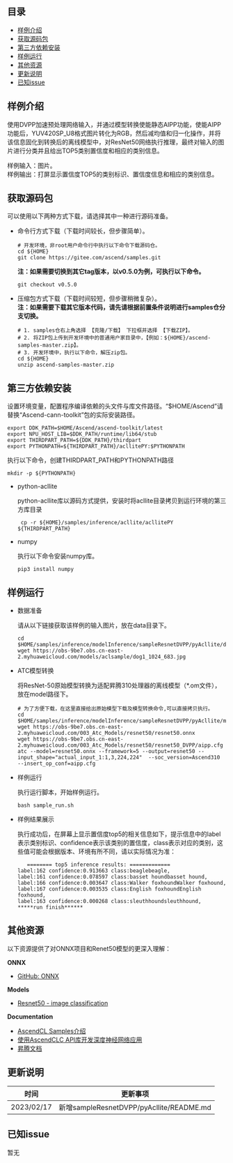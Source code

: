 ## 目录

  - [样例介绍](#样例介绍)
  - [获取源码包](#获取源码包)  
  - [第三方依赖安装](#第三方依赖安装)
  - [样例运行](#样例运行)
  - [其他资源](#其他资源)
  - [更新说明](#更新说明)
  - [已知issue](#已知issue)
    
## 样例介绍

使用DVPP加速预处理网络输入，并通过模型转换使能静态AIPP功能，使能AIPP功能后，YUV420SP_U8格式图片转化为RGB，然后减均值和归一化操作，并将该信息固化到转换后的离线模型中，对ResNet50网络执行推理，最终对输入的图片进行分类并且给出TOP5类别置信度和相应的类别信息。
 
样例输入：图片。    
样例输出：打屏显示置信度TOP5的类别标识、置信度信息和相应的类别信息。


## 获取源码包
    
 可以使用以下两种方式下载，请选择其中一种进行源码准备。

 - 命令行方式下载（下载时间较长，但步骤简单）。

   ```    
   # 开发环境，非root用户命令行中执行以下命令下载源码仓。    
   cd ${HOME}     
   git clone https://gitee.com/ascend/samples.git
   ```
   **注：如果需要切换到其它tag版本，以v0.5.0为例，可执行以下命令。**
   ```
   git checkout v0.5.0
   ```   
 - 压缩包方式下载（下载时间较短，但步骤稍微复杂）。   
   **注：如果需要下载其它版本代码，请先请根据前置条件说明进行samples仓分支切换。**   
   ``` 
   # 1. samples仓右上角选择 【克隆/下载】 下拉框并选择 【下载ZIP】。    
   # 2. 将ZIP包上传到开发环境中的普通用户家目录中，【例如：${HOME}/ascend-samples-master.zip】。     
   # 3. 开发环境中，执行以下命令，解压zip包。     
   cd ${HOME}    
   unzip ascend-samples-master.zip
   ```

## 第三方依赖安装
  设置环境变量，配置程序编译依赖的头文件与库文件路径。“$HOME/Ascend”请替换“Ascend-cann-toolkit”包的实际安装路径。
   ```
   export DDK_PATH=$HOME/Ascend/ascend-toolkit/latest
   export NPU_HOST_LIB=$DDK_PATH/runtime/lib64/stub
   export THIRDPART_PATH=${DDK_PATH}/thirdpart     
   export PYTHONPATH=${THIRDPART_PATH}/acllitePY:$PYTHONPATH
  ```

  执行以下命令，创建THIRDPART_PATH和PYTHONPATH路径

  ```
  mkdir -p ${PYTHONPATH}
  ```
- python-acllite

  python-acllite库以源码方式提供，安装时将acllite目录拷贝到运行环境的第三方库目录

  ```
   cp -r ${HOME}/samples/inference/acllite/acllitePY ${THIRDPART_PATH}

  ```   

- numpy

  执行以下命令安装numpy库。
  ```
  pip3 install numpy
  ``` 


## 样例运行

  - 数据准备

    请从以下链接获取该样例的输入图片，放在data目录下。
        
    ```    
    cd $HOME/samples/inference/modelInference/sampleResnetDVPP/pyAcllite/data
    wget https://obs-9be7.obs.cn-east-2.myhuaweicloud.com/models/aclsample/dog1_1024_683.jpg
    ```

  - ATC模型转换

    将ResNet-50原始模型转换为适配昇腾310处理器的离线模型（\*.om文件），放在model路径下。

    ```
    # 为了方便下载，在这里直接给出原始模型下载及模型转换命令,可以直接拷贝执行。
    cd $HOME/samples/inference/modelInference/sampleResnetDVPP/pyAcllite/model
    wget https://obs-9be7.obs.cn-east-2.myhuaweicloud.com/003_Atc_Models/resnet50/resnet50.onnx
    wget https://obs-9be7.obs.cn-east-2.myhuaweicloud.com/003_Atc_Models/resnet50/resnet50_DVPP/aipp.cfg
    atc --model=resnet50.onnx --framework=5 --output=resnet50 --input_shape="actual_input_1:1,3,224,224"  --soc_version=Ascend310  --insert_op_conf=aipp.cfg
    ```

  - 样例运行

    执行运行脚本，开始样例运行。
    ```
    bash sample_run.sh
    ```
  - 样例结果展示
    
    执行成功后，在屏幕上显示置信度top5的相关信息如下，提示信息中的label表示类别标识、confidence表示该类别的置信度，class表示对应的类别，这些值可能会根据版本、环境有所不同，请以实际情况为准：

    
    ```
       ======== top5 inference results: =============
    label:162 confidence:0.913663 class:beaglebeagle,	
    label:161 confidence:0.078597 class:basset houndbasset hound,	
    label:166 confidence:0.003647 class:Walker foxhoundWalker foxhound,	
    label:167 confidence:0.003535 class:English foxhoundEnglish foxhound,	
    label:163 confidence:0.000268 class:sleuthhoundsleuthhound,	
    *****run finish******
     ```
    
## 其他资源

以下资源提供了对ONNX项目和Renet50模型的更深入理解：

**ONNX**
- [GitHub: ONNX](https://github.com/onnx/onnx)

**Models**
- [Resnet50 - image classification](https://gitee.com/ascend/ModelZoo-PyTorch/tree/master/ACL_PyTorch/built-in/cv/Resnet50_Pytorch_Infer)

**Documentation**
- [AscendCL Samples介绍](../README_CN.md)
- [使用AscendCLC API库开发深度神经网络应用](https://www.hiascend.com/document/detail/zh/CANNCommunityEdition/600alpha006/infacldevg/aclcppdevg/aclcppdevg_000000.html)
- [昇腾文档](https://www.hiascend.com/document?tag=community-developer)

## 更新说明
  | 时间 | 更新事项 |
|----|------|
| 2023/02/17 | 新增sampleResnetDVPP/pyAcllite/README.md |
  

## 已知issue

  暂无
